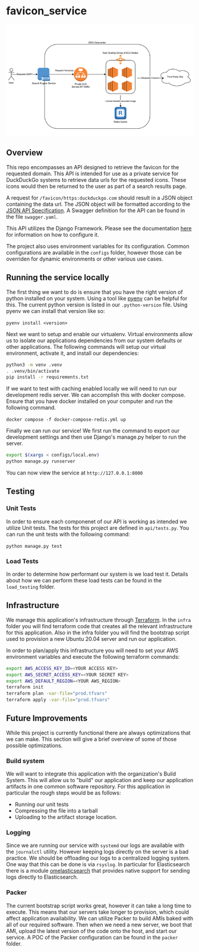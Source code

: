 # favicon_service

![Service Diagram](service_diagram.png)

## Overview

This repo encompasses an API designed to retrieve the favicon for the requested domain.  This API is intended for use as a private service for DuckDuckGo systems to retrieve data urls for the requested icons.  These icons would then be returned to the user as part of a search results page.

A request for `/favicon/https:duckduckgo.com` should result in a JSON object containing the data url.  The JSON object will be formatted according to the [JSON API Specification](https://jsonapi.org/).  A Swagger definition for the API can be found in the file `swagger.yaml`.

This API utilizes the Django Framework.  Please see the documentation [here](https://docs.djangoproject.com/en/4.2/) for information on how to configure it.  

The project also uses environment variables for its configuration.  Common configurations are available in the `configs` folder, however those can be overriden for dynamic environments or other various use cases.

## Running the service locally

The first thing we want to do is ensure that you have the right version of python installed on your system.  Using a tool like [pyenv](https://github.com/pyenv/pyenv) can be helpful for this.  The current python version is listed in our `.python-version` file.  Using pyenv we can install that version like so: 

`pyenv install <version>`

Next we want to setup and enable our virtualenv.  Virtual environments allow us to isolate our applications dependencies from our system defaults or other applications.  The following commands will setup our virtual environment, activate it, and install our dependencies:

```bash
python3 -m venv .venv
. .venv/bin/activate
pip install -r requirements.txt
```

If we want to test with caching enabled locally we will need to run our development redis server.  We can accomplish this with docker compose.  Ensure that you have docker installed on your computer and run the following command.

`docker compose -f docker-compose-redis.yml up`

Finally we can run our service!  We first run the command to export our development settings and then use Django's manage.py helper to run the server.

```bash
export $(xargs < configs/local.env)
python manage.py runserver
```

You can now view the service at `http://127.0.0.1:8000`

## Testing

### Unit Tests

In order to ensure each componenet of our API is working as intended we utilize Unit tests.  The tests for this project are defined in `api/tests.py`.  You can run the unit tests with the following command:

`python manage.py test`

### Load Tests

In order to determine how performant our system is we load test it.  Details about how we can perform these load tests can be found in the `load_testing` folder.

## Infrastructure

We manage this application's infrastructure through [Terraform](https://www.terraform.io/).  In the `infra` folder you will find terraform code that creates all the relevant infrastructure for this application.  Also in the infra folder you will find the bootstrap script used to provision a new Ubuntu 20.04 server and run our application.

In order to plan/apply this infrastructure you will need to set your AWS environment variables and execute the following terraform commands:

```bash
export AWS_ACCESS_KEY_ID=<YOUR ACCESS KEY>
export AWS_SECRET_ACCESS_KEY=<YOUR SECRET KEY>
export AWS_DEFAULT_REGION=<YOUR AWS_REGION>
terraform init
terraform plan -var-file="prod.tfvars"
terraform apply -var-file="prod.tfvars"
```

## Future Improvements

While this project is currently functional there are always optimizations that we can make.  This section will give a brief overview of some of those possible optimizations.

### Build system

We will want to integrate this application with the organization's Build System.  This will allow us to "build" our application and keep our application artifacts in one common software repository.  For this application in particular the rough steps would be as follows:

- Running our unit tests
- Compressing the file into a tarball
- Uploading to the artifact storage location.

### Logging

Since we are running our service with `systemd` our logs are available with the `journalctl` utility.  However keeping logs directly on the server is a bad practice.  We should be offloading our logs to a centralized logging system.  One way that this can be done is via `rsyslog`.  In particular for Elasticsearch there is a module [omelasticsearch](https://www.rsyslog.com/doc/v8-stable/configuration/modules/omelasticsearch.html) that provides native support for sending logs directly to Elasticsearch.

### Packer

The current bootstrap script works great, however it can take a long time to execute.  This means that our servers take longer to provision, which could affect application availability.  We can utilize Packer to build AMIs baked with all of our required software.  Then when we need a new server, we boot that AMI, upload the latest version of the code onto the host, and start our service.  A POC of the Packer configuration can be found in the `packer` folder.

